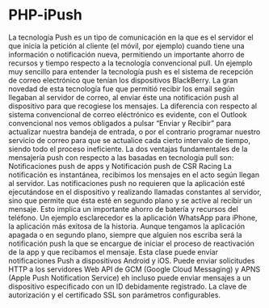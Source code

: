 # PHP-iPush
La tecnología Push es un tipo de comunicación en la que es el servidor el que inicia la petición al cliente (el móvil, por ejemplo) cuando tiene una información o notificación nueva, permitiendo un importante ahorro de recursos y tiempo respecto a la tecnología convencional pull. Un ejemplo muy sencillo para entender la tecnología push es el sistema de recepción de correo electrónico que tenían los dispositivos BlackBerry. La gran novedad de esta tecnología fue que permitió recibir los email según llegaban al servidor de correo, al enviar éste una notificación push al dispositivo para que recogiese los mensajes. La diferencia con respecto al sistema convencional de correo eléctrónico es evidente, con el Outlook convencional nos vemos obligados a pulsar “Enviar y Recibir” para actualizar nuestra bandeja de entrada, o por el contrario programar nuestro servicio de correo para que se actualice cada cierto intervalo de tiempo, siendo todo el proceso ineficiente. La dos ventajas fundamentales de la mensajería push  con respecto a las basadas en tecnología pull son: Notificaciones push de apps y Notificación push de CSR Racing
 La notificación es instantánea, recibimos los mensajes en el acto según llegan al servidor.
 Las notificaciones push no requieren que la aplicación esté ejecutándose en el dispositivo y realizando llamadas constantes al servidor, sino que permite que ésta esté en segundo plano y se active al recibir un mensaje. Esto implica un importante ahorro de batería y recursos del teléfono. Un ejemplo esclarecedor es la aplicación WhatsApp para iPhone, la aplicación más exitosa de la historia. Aunque tengamos la aplicación apagada o en segundo plano, siempre que alguien nos escriba será la notificación push la que se encargue de iniciar el proceso de reactivación de la app y que recibamos el mensaje.
Esta clase puede enviar notificaciones Push a dispositivos Android y iOS. Puede enviar solicitudes HTTP a los servidores Web API de GCM (Google Cloud Messaging) y APNS (Apple Push Notification Service) eh incluso puede enviar mensajes a un dispositivo especificado con un ID debidamente registrado. La clave de autorización y el certificado SSL son parámetros configurables.

